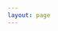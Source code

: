 ```yaml
---
layout: page
---
```


<script setup>
import {
  VPTeamPage,
  VPTeamPageTitle,
  VPTeamMembers,
} from 'vitepress/theme'

const members = [
  {
    avatar: 'https://cdn.discordapp.com/avatars/834536107878121542/d3e84cb849dc40c34504d9038ca74d40?size=1024',
    name: 'Arconis',
    title: 'Alcuahtl, Councillor',
    links: []
  },
  {
    avatar: "https://cdn.discordapp.com/avatars/528230329454952478/a_fe45d0fd7bd63f2df1dc0ed01fdaa3d9?size=1024",
    name: "Awesome_Daniel",
    title: 'Councillor',
  },
  {
    avatar: 'https://cdn.discordapp.com/avatars/280697770942136320/3a93e8d2c10469b5ac6d958f9e914e9d?size=1024',
    name: "JessieJinx",
    title: 'Councillor',
  },
  {
    avatar: 'https://cdn.discordapp.com/avatars/270360642496626690/790b5bf064c869dfd12cc1985fc0a31f?size=1024',
    name: "x1025",
    title: 'Chieftain, Councillor',
  },
  {
    avatar: 'https://cdn.discordapp.com/avatars/208052614347227138/4c34d8d9ace0a234d682983f28f0a768?size=1024',
    name: "ArkenX",
    title: 'General',
  },
  {
    avatar: 'https://cdn.discordapp.com/avatars/280815367662731266/bbfd384a75256e5cb22c4f4c294a0960?size=1024',
    name: "Husky",
    title: 'High Justice',
  },
]

const day = new Date();
if (day.getMonth()+1 === 4 && day.getDate() === 1) {
    members.forEach((member) => {
    member.title = member.title.replace("Alcuahtl", "Axolotl");
  })
}
</script>

<VPTeamPage>
  <VPTeamPageTitle>
    <template #title>
      Government Officials
    </template>
    <template #lead>
        Yoahtl is comprised of people from around the world, 
        and those listed below are among those who hold offical jobs within it.
    </template>
  </VPTeamPageTitle>
  <VPTeamMembers
    :members="members"
  />
</VPTeamPage>
